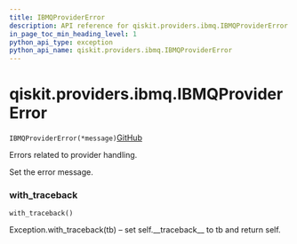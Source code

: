 ```yaml
---
title: IBMQProviderError
description: API reference for qiskit.providers.ibmq.IBMQProviderError
in_page_toc_min_heading_level: 1
python_api_type: exception
python_api_name: qiskit.providers.ibmq.IBMQProviderError
---
```


# qiskit.providers.ibmq.IBMQProviderError

<span id="qiskit.providers.ibmq.IBMQProviderError" />

`IBMQProviderError(*message)`[GitHub](https://github.com/qiskit/qiskit-ibmq-provider/tree/stable/0.15/qiskit/providers/ibmq/exceptions.py "view source code")

Errors related to provider handling.

Set the error message.

### with\_traceback

<span id="qiskit.providers.ibmq.IBMQProviderError.with_traceback" />

`with_traceback()`

Exception.with\_traceback(tb) – set self.\_\_traceback\_\_ to tb and return self.

